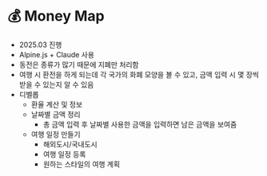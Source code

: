 # :moneybag: Money Map

- 2025.03 진행
- Alpine.js + Claude 사용
- 동전은 종류가 많기 때문에 지폐만 처리함
- 여행 시 환전을 하게 되는데 각 국가의 화폐 모양을 볼 수 있고, 금액 입력 시 몇 장씩 받을 수 있는지 알 수 있음
- 디벨롭
  - 환율 계산 및 정보
  - 날짜별 금액 정리
    - 총 금액 입력 후 날짜별 사용한 금액을 입력하면 남은 금액을 보여줌
  - 여행 일정 만들기
    - 해외도시/국내도시
    - 여행 일정 등록
    - 원하는 스타일의 여행 계획
